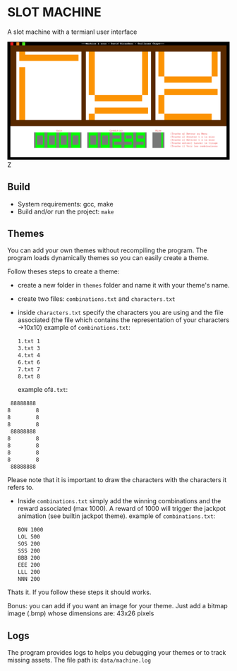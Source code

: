 # SLOT MACHINE

A slot machine with a termianl user interface

![1678310473066](screenshot.png)Z

## Build

- System requirements: gcc, make
- Build and/or run the project: ``make``

## Themes

You can add your own themes without recompiling the program. The program loads dynamically themes so you can easily create a theme.

Follow theses steps to create a theme:

- create a new folder in ``themes`` folder and name it with your theme's name.
- create two files: ``combinations.txt`` and ``characters.txt``
- inside ``characters.txt`` specify the characters you are using and the file associated (the file which contains the representation of your characters  ->10x10)
  example of `combinations.txt`:

  ```
  1.txt 1
  3.txt 3
  4.txt 4
  6.txt 6
  7.txt 7
  8.txt 8
  ```

    example of`8.txt`:

```
 88888888
8        8
8        8
8        8
 88888888
8        8
8        8
8        8
8        8
 88888888
```

Please note that it is important to draw the characters with the characters it refers to.

- Inside `combinations.txt` simply add the winning combinations and the reward associated (max 1000). A reward of 1000 will trigger the jackpot animation (see builtin jackpot theme).
  example of `combinations.txt`:

  ```
  BON 1000
  LOL 500
  SOS 200
  SSS 200
  BBB 200
  EEE 200
  LLL 200
  NNN 200
  ```

Thats it. If you follow these steps it should works.

Bonus: you can add if you want an image for your theme. Just add a bitmap image (.bmp) whose dimensions are: 43x26 pixels

## Logs

The program provides logs to helps you debugging your themes or to track missing assets. The file path is: `data/machine.log`

